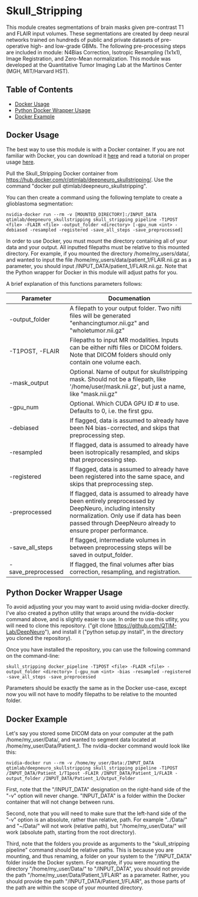 # Skull_Stripping

This module creates segmentations of brain masks given pre-contrast T1 and FLAIR input volumes. These segmentations are created by deep neural networks trained on hundreds of public and private datasets of pre-operative high- and low-grade GBMs. The following pre-processing steps are included in module: N4Bias Correction, Isotropic Resampling (1x1x1), Image Registration, and Zero-Mean normalization. This module was developed at the Quantitative Tumor Imaging Lab at the Martinos Center (MGH, MIT/Harvard HST).

## Table of Contents
- [Docker Usage](#docker-usage)
- [Python Docker Wrapper Usage](#python-docker-wrapper-usage)
- [Docker Example](#docker-example)

## Docker Usage

The best way to use this module is with a Docker container. If you are not familiar with Docker, you can download it [here](https://docs.docker.com/engine/installation/) and read a tutorial on proper usage [here](https://docker-curriculum.com/).

Pull the Skull_Stripping Docker container from https://hub.docker.com/r/qtimlab/deepneuro_skullstripping/. Use the command "docker pull qtimlab/deepneuro_skullstripping".

You can then create a command using the following template to create a glioblastoma segmentation:

```
nvidia-docker run --rm -v [MOUNTED_DIRECTORY]:/INPUT_DATA qtimlab/deepneuro_skullstripping skull_stripping pipeline -T1POST <file> -FLAIR <file> -output_folder <directory> [-gpu_num <int> -debiased -resampled -registered -save_all_steps -save_preprocessed]
```

In order to use Docker, you must mount the directory containing all of your data and your output. All inputted filepaths must be relative to this mounted directory. For example, if you mounted the directory /home/my_users/data/, and wanted to input the file /home/my_users/data/patient_1/FLAIR.nii.gz as a parameter, you should input /INPUT_DATA/patient_1/FLAIR.nii.gz. Note that the Python wrapper for Docker in this module will adjust paths for you.

A brief explanation of this functions parameters follows:

| Parameter       | Documenation           |
| ------------- |-------------|
| -output_folder | A filepath to your output folder. Two nifti files will be generated "enhancingtumor.nii.gz" and "wholetumor.nii.gz" |
| -T1POST, -FLAIR      | Filepaths to input MR modalities. Inputs can be either nifti files or DICOM folders. Note that DICOM folders should only contain one volume each.      |
| -mask_output | Optional. Name of output for skullstripping mask. Should not be a filepath, like '/home/user/mask.nii.gz', but just a name, like "mask.nii.gz"      |
| -gpu_num | Optional. Which CUDA GPU ID # to use. Defaults to 0, i.e. the first gpu. |
| -debiased | If flagged, data is assumed to already have been N4 bias-corrected, and skips that preprocessing step. |
| -resampled | If flagged, data is assumed to already have been isotropically resampled, and skips that preprocessing step. |
| -registered | If flagged, data is assumed to already have been registered into the same space, and skips that preprocessing step. |
| -preprocessed | If flagged, data is assumed to already have been entirely preprocessed by DeepNeuro, including intensity normalization. Only use if data has been passed through DeepNeuro already to ensure proper performance. |
| -save_all_steps | If flagged, intermediate volumes in between preprocessing steps will be saved in output_folder. |
| -save_preprocessed | If flagged, the final volumes after bias correction, resampling, and registration. |

## Python Docker Wrapper Usage

To avoid adjusting your  you may want to avoid using nvidia-docker directly. I've also created a python utility that wraps around the nvidia-docker command above, and is slightly easier to use. In order to use this utlity, you will need to clone this repository. ("git clone https://github.com/QTIM-Lab/DeepNeuro"), and install it ("python setup.py install", in the directory you cloned the repository).

Once you have installed the repository, you can use the following command on the command-line:

```
skull_stripping docker_pipeline -T1POST <file> -FLAIR <file> -output_folder <directory> [-gpu_num <int> -bias -resampled -registered -save_all_steps -save_preprocessed
```

Parameters should be exactly the same as in the Docker use-case, except now you will not have to modify filepaths to be relative to the mounted folder.

## Docker Example

Let's say you stored some DICOM data on your computer at the path /home/my_user/Data/, and wanted to segment data located at /home/my_user/Data/Patient_1. The nvidia-docker command would look like this:

```
nvidia-docker run --rm -v /home/my_user/Data:/INPUT_DATA qtimlab/deepneuro_skullstripping skull_stripping pipeline -T1POST /INPUT_DATA/Patient_1/T1post -FLAIR /INPUT_DATA/Patient_1/FLAIR -output_folder /INPUT_DATA/Patient_1/Output_Folder
```

First, note that the "/INPUT_DATA" designation on the right-hand side of the "-v" option will never change. "INPUT_DATA" is a folder within the Docker container that will not change between runs.

Second, note that you will need to make sure that the left-hand side of the "-v" option is an absolute, rather than relative, path. For example "../Data/" and "~/Data/" will not work (relative path), but "/home/my_user/Data/" will work (absolute path, starting from the root directory).

Third, note that the folders you provide as arguments to the "skull_stripping pipeline" command should be relative paths. This is because you are mounting, and thus renaming, a folder on your system to the "/INPUT_DATA" folder inside the Docker system. For example, if you were mounting the directory "/home/my_user/Data/" to "/INPUT_DATA", you should not provide the path "/home/my_user/Data/Patient_1/FLAIR" as a parameter. Rather, you should provide the path "/INPUT_DATA/Patient_1/FLAIR", as those parts of the path are within the scope of your mounted directory.
